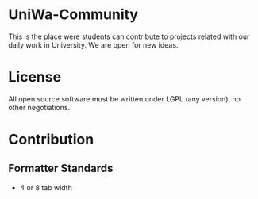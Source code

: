 # UniWa-Community
This is the place were students can contribute to projects related with our daily work in University.
We are open for new ideas.

# License 
All open source software must be written under LGPL (any version),
no other negotiations.

# Contribution
## Formatter Standards
* 4 or 8 tab width 
